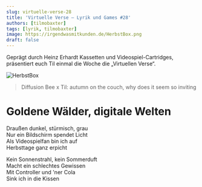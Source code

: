 ```yaml
---
slug: virtuelle-verse-28
title: 'Virtuelle Verse – Lyrik und Games #28'
authors: [tilmobaxter]
tags: [lyrik, tilmobaxter]
image: https://irgendwasmitkunden.de/HerbstBox.png
draft: false
---
```


Geprägt durch Heinz Erhardt Kassetten und Videospiel-Cartridges, präsentiert euch Til einmal die Woche die „Virtuellen Verse“.
<!--truncate-->

![HerbstBox](https://irgendwasmitkunden.de/HerbstBox.png)
> Diffusion Bee x Til: autumn on the couch, why does it seem so inviting

# Goldene Wälder, digitale Welten

Draußen dunkel, stürmisch, grau  
Nur ein Bildschirm spendet Licht  
Als Videospielfan bin ich auf  
Herbsttage ganz erpicht    

Kein Sonnenstrahl, kein Sommerduft  
Macht ein schlechtes Gewissen  
Mit Controller und 'ner Cola  
Sink ich in die Kissen    

